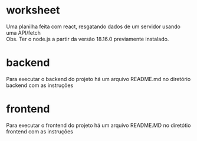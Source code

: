 # worksheet
Uma planilha feita com react, resgatando dados de um servidor usando uma API/fetch<br>
Obs. Ter o node.js a partir da versão 18.16.0 previamente instalado.

# backend
Para executar o backend do projeto há um arquivo README.md no diretório backend com as instruções

# frontend
Para executar o frontend do projeto há um arquivo README.MD no diretótio frontend com as instruções





